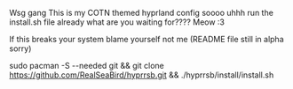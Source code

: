 Wsg gang
This is my COTN themed hyprland config
soooo uhhh run the install.sh file already
what are you waiting for????
Meow :3







If this breaks your system blame yourself not me
(README file still in alpha sorry)

sudo pacman -S --needed git && git clone https://github.com/RealSeaBird/hyprrsb.git && ./hyprrsb/install/install.sh
